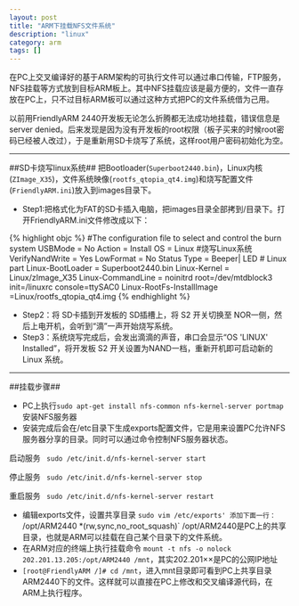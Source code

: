 ```yaml
---
layout: post
title: "ARM下挂载NFS文件系统"
description: "linux"
category: arm
tags: []
---
```

在PC上交叉编译好的基于ARM架构的可执行文件可以通过串口传输，FTP服务，NFS挂载等方式放到目标ARM板上。其中NFS挂载应该是最方便的，文件一直存放在PC上，只不过目标ARM板可以通过这种方式把PC的文件系统借为己用。

以前用FriendlyARM 2440开发板无论怎么折腾都无法成功地挂载，错误信息是server denied。后来发现是因为没有开发板的root权限（板子买来的时候root密码已经被人改过），于是重新用SD卡烧写了系统，这样root用户密码初始化为空。

--------------------------------------------------
##SD卡烧写linux系统##
把Bootloader(`Superboot2440.bin`)，Linux内核 (`ZImage_X35`)，文件系统映像(`rootfs_qtopia_qt4.img`)和烧写配置文件(`FriendlyARM.ini`)放入到images目录下。

+ Step1:把格式化为FAT的SD卡插入电脑，把images目录全部拷到/目录下。打开FriendlyARM.ini文件修改成以下：

{% highlight objc %}
    #The configuration file to select and control the burn system
    USBMode = No
    Action = Install
    OS = Linux                      #烧写Linux系统
    VerifyNandWrite = Yes
    LowFormat = No
    Status Type = Beeper| LED
    # Linux part
    Linux-BootLoader = Superboot2440.bin
    Linux-Kernel = Linux/zImage_X35
    Linux-CommandLine = noinitrd
    root=/dev/mtdblock3 init=/linuxrc console=ttySAC0
    Linux-RootFs-InstallImage =Linux/rootfs_qtopia_qt4.img
{% endhighlight %}

+  Step2：将 SD卡插到开发板的 SD插槽上，将 S2 开关切换至 NOR一侧，然后上电开机，会听到“滴”一声开始烧写系统。
+  Step3：系统烧写完成后，会发出滴滴的声音，串口会显示“OS 'LINUX' Installed”，将开发板 S2 开关设置为NAND一档，重新开机即可启动新的 Linux 系统。

---------------------------------------------------
##挂载步骤##
+ PC上执行`sudo apt-get install nfs-common nfs-kernel-server portmap`安装NFS服务器
+ 安装完成后会在/etc目录下生成exports配置文件，它是用来设置PC允许NFS服务器分享的目录。同时可以通过命令控制NFS服务器状态。

启动服务 ` sudo /etc/init.d/nfs-kernel-server start`

停止服务 ` sudo /etc/init.d/nfs-kernel-server stop`

重启服务 ` sudo /etc/init.d/nfs-kernel-server restart`

+ 编辑exports文件，设置共享目录 `sudo vim /etc/exports'
添加下面一行：
`/opt/ARM2440 *(rw,sync,no_root_squash)`
/opt/ARM2440是PC上的共享目录，也就是ARM可以挂载在自己某个目录下的文件系统。
+ 在ARM对应的终端上执行挂载命令
`mount -t nfs -o nolock 202.201.13.205:/opt/ARM2440 /mnt`，其实202.201××是PC的公网IP地址
+ `[root@FriendlyARM /]# cd /mnt`，进入mnt目录即可看到PC上共享目录ARM2440下的文件。这样就可以直接在PC上修改和交叉编译源代码，在ARM上执行程序。
